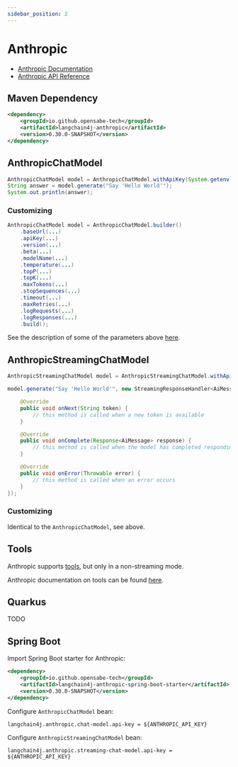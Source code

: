 ```yaml
---
sidebar_position: 2
---
```


# Anthropic

- [Anthropic Documentation](https://docs.anthropic.com/claude/docs)
- [Anthropic API Reference](https://docs.anthropic.com/claude/reference)

## Maven Dependency

```xml
<dependency>
    <groupId>io.github.opensabe-tech</groupId>
    <artifactId>langchain4j-anthropic</artifactId>
    <version>0.30.0-SNAPSHOT</version>
</dependency>
```

## AnthropicChatModel

```java
AnthropicChatModel model = AnthropicChatModel.withApiKey(System.getenv("ANTHROPIC_API_KEY"));
String answer = model.generate("Say 'Hello World'");
System.out.println(answer);
```

### Customizing
```java
AnthropicChatModel model = AnthropicChatModel.builder()
    .baseUrl(...)
    .apiKey(...)
    .version(...)
    .beta(...)
    .modelName(...)
    .temperature(...)
    .topP(...)
    .topK(...)
    .maxTokens(...)
    .stopSequences(...)
    .timeout(...)
    .maxRetries(...)
    .logRequests(...)
    .logResponses(...)
    .build();
```
See the description of some of the parameters above [here](https://docs.anthropic.com/claude/reference/messages_post).

## AnthropicStreamingChatModel
```java
AnthropicStreamingChatModel model = AnthropicStreamingChatModel.withApiKey(System.getenv("ANTHROPIC_API_KEY"));

model.generate("Say 'Hello World'", new StreamingResponseHandler<AiMessage>() {

    @Override
    public void onNext(String token) {
        // this method is called when a new token is available
    }

    @Override
    public void onComplete(Response<AiMessage> response) {
        // this method is called when the model has completed responding
    }

    @Override
    public void onError(Throwable error) {
        // this method is called when an error occurs
    }
});
```

### Customizing

Identical to the `AnthropicChatModel`, see above.

## Tools

Anthropic supports [tools](/tutorials/tools), but only in a non-streaming mode.

Anthropic documentation on tools can be found [here](https://docs.anthropic.com/claude/docs/tool-use).

## Quarkus

TODO

## Spring Boot

Import Spring Boot starter for Anthropic:
```xml
<dependency>
    <groupId>io.github.opensabe-tech</groupId>
    <artifactId>langchain4j-anthropic-spring-boot-starter</artifactId>
    <version>0.30.0-SNAPSHOT</version>
</dependency>
```

Configure `AnthropicChatModel` bean:
```
langchain4j.anthropic.chat-model.api-key = ${ANTHROPIC_API_KEY}
```

Configure `AnthropicStreamingChatModel` bean:
```
langchain4j.anthropic.streaming-chat-model.api-key = ${ANTHROPIC_API_KEY}
```